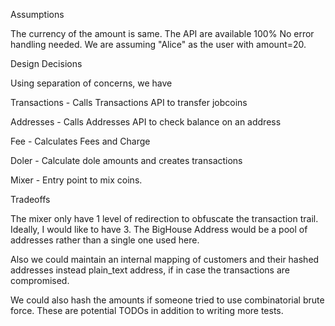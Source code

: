 Assumptions

The currency of the amount is same.
The API are available 100%
No error handling needed.
We are assuming "Alice" as the user with amount=20.

Design Decisions

Using separation of concerns, we have

Transactions - Calls Transactions API to transfer jobcoins

Addresses - Calls Addresses API to check balance on an address

Fee - Calculates Fees and Charge

Doler - Calculate dole amounts and creates transactions

Mixer - Entry point to mix coins. 

Tradeoffs

The mixer only have 1 level of redirection to obfuscate the transaction trail. Ideally, I would like to have 3.
The BigHouse Address would be a pool of addresses rather than a single one used here.

Also we could maintain an internal mapping of customers and their hashed addresses instead plain_text address, if 
in case the transactions are compromised.

We could also hash the amounts if someone tried to use combinatorial brute force.
These are potential TODOs in addition to writing more tests. 